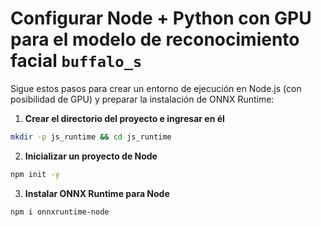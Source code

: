 # Configurar Node + Python con GPU para el modelo de reconocimiento facial **`buffalo_s`**

Sigue estos pasos para crear un entorno de ejecución en Node.js (con posibilidad de GPU) y preparar la instalación de ONNX Runtime:

1. **Crear el directorio del proyecto e ingresar en él**

```bash
mkdir -p js_runtime && cd js_runtime
```

2. **Inicializar un proyecto de Node**

```bash
npm init -y
```

3. **Instalar ONNX Runtime para Node**

```bash
npm i onnxruntime-node
```